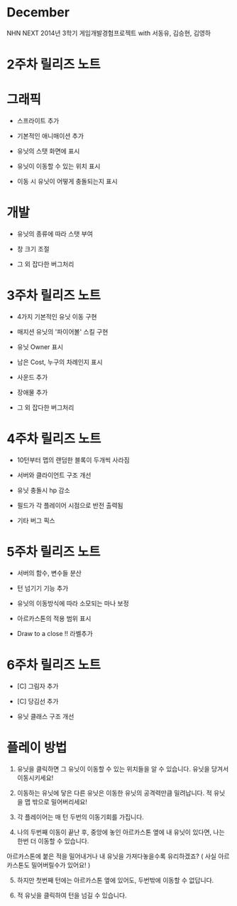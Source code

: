 December
========

NHN NEXT 2014년 3학기 게임개발경험프로젝트 with 서동유, 김승현, 김영하

2주차 릴리즈 노트
=====

그래픽
==

- 스프라이트 추가

- 기본적인 애니매이션 추가

- 유닛의 스탯 화면에 표시

- 유닛이 이동할 수 있는 위치 표시

- 이동 시 유닛이 어떻게 충돌되는지 표시


개발
==

- 유닛의 종류에 따라 스탯 부여

- 창 크기 조절

- 그 외 잡다한 버그처리


3주차 릴리즈 노트
====

- 4가지 기본적인 유닛 이동 구현

- 매지션 유닛의 '파이어볼' 스킬 구현

- 유닛 Owner 표시

- 남은 Cost, 누구의 차례인지 표시
 
- 사운드 추가
 
- 장애물 추가

- 그 외 잡다한 버그처리


4주차 릴리즈 노트
====

- 10턴부터 맵의 랜덤한 블록이 두개씩 사라짐

- 서버와 클라이언트 구조 개선

- 유닛 충돌시 hp 감소

- 필드가 각 플레이어 시점으로 반전 출력됨

- 기타 버그 픽스


5주차 릴리즈 노트
====

- 서버의 함수, 변수들 분산

- 턴 넘기기 기능 추가

- 유닛의 이동방식에 따라 소모되는 마나 보정

- 아르카스톤의 적용 범위 표시

- Draw to a close !! 라벨추가
 
6주차 릴리즈 노트
====

- [C] 그림자 추가

- [C] 당김선 추가

- 유닛 클래스 구조 개선



플레이 방법
==
1. 유닛을 클릭하면 그 유닛이 이동할 수 있는 위치들을 알 수 있습니다.
  유닛을 당겨서 이동시키세요!

2. 이동하는 유닛에 닿은 다른 유닛은 이동한 유닛의 공격력만큼 밀려납니다.
  적 유닛을 맵 밖으로 밀어버리세요!

3. 각 플레이어는 매 턴 두번의 이동기회를 가집니다.

4. 나의 두번째 이동이 끝난 후, 중앙에 놓인 아르카스톤 옆에 내 유닛이 있다면,
  나는 한번 더 이동할 수 있습니다.

  아르카스톤에 붙은 적을 밀어내거나 내 유닛을 가져다놓을수록 유리하겠죠?
( 사실 아르카스톤도 밀어버릴수가 있어요! )

5. 하지만 첫번째 턴에는 아르카스톤 옆에 있어도, 두번밖에 이동할 수 없답니다.

6. 적 유닛을 클릭하여 턴을 넘길 수 있습니다.
